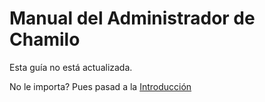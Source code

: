 Manual del Administrador de Chamilo
===================================

Esta guía no está actualizada.

No le importa? Pues pasad a la [Introducción](admin/unidad_administrador/README.md)

